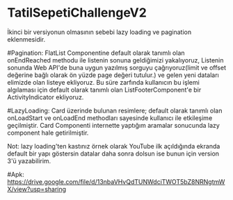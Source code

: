 # TatilSepetiChallengeV2

İkinci bir versiyonun olmasının sebebi lazy loading ve pagination eklenmesidir.

#Pagination:
FlatList Componentine default olarak tanımlı olan onEndReached methodu ile listenin sonuna geldiğimizi yakalıyoruz, Listenin sonunda Web API'de buna uygun yazılmış 
sorguyu çağrıyoruz(limit ve offset değerine bağlı olarak ön yüzde page değeri tutulur.) ve gelen yeni dataları elimizde olan listeye ekliyoruz. Bu süre zarfında kullanıcın bu işlemi algılaması için default olarak tanımlı olan 
ListFooterComponent'e bir ActivityIndicator ekliyoruz.

#LazyLoading:
Card üzerinde bulunan resimlere; default olarak tanımlı olan onLoadStart ve onLoadEnd methodları sayesinde kullanıcı ile etkileşime geçilmiştir.
Card Componenti internette yaptığım aramalar sonucunda lazy component hale getirilmiştir.

Not: lazy loading'ten kastınız örnek olarak YouTube ilk açıldığında ekranda default bir yapı göstersin datalar daha sonra dolsun ise bunun için version 3'ü yazabilirim.

#Apk: https://drive.google.com/file/d/13nbaVHvQdTUNWdciTWOT5bZ8NRNgtmWX/view?usp=sharing
